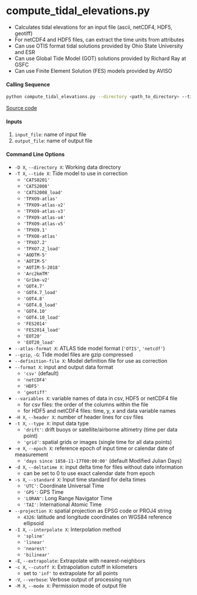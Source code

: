 compute_tidal_elevations.py
===========================

- Calculates tidal elevations for an input file (ascii, netCDF4, HDF5, geotiff)
- For netCDF4 and HDF5 files, can extract the time units from attributes
- Can use OTIS format tidal solutions provided by Ohio State University and ESR
- Can use Global Tide Model (GOT) solutions provided by Richard Ray at GSFC
- Can use Finite Element Solution (FES) models provided by AVISO

#### Calling Sequence
```bash
python compute_tidal_elevations.py --directory <path_to_directory> --tide <model> input_file output_file
```
[Source code](https://github.com/tsutterley/pyTMD/blob/main/scripts/compute_tidal_elevations.py)

#### Inputs
1. `input_file`: name of input file
2. `output_file`: name of output file

#### Command Line Options
- `-D X`, `--directory X`: Working data directory
- `-T X`, `--tide X`: Tide model to use in correction
    * `'CATS0201'`
    * `'CATS2008'`
    * `'CATS2008_load'`
    * `'TPXO9-atlas'`
    * `'TPXO9-atlas-v2'`
    * `'TPXO9-atlas-v3'`
    * `'TPXO9-atlas-v4'`
    * `'TPXO9-atlas-v5'`
    * `'TPXO9.1'`
    * `'TPXO8-atlas'`
    * `'TPXO7.2'`
    * `'TPXO7.2_load'`
    * `'AODTM-5'`
    * `'AOTIM-5'`
    * `'AOTIM-5-2018'`
    * `'Arc2kmTM'`
    * `'Gr1km-v2'`
    * `'GOT4.7'`
    * `'GOT4.7_load'`
    * `'GOT4.8'`
    * `'GOT4.8_load'`
    * `'GOT4.10'`
    * `'GOT4.10_load'`
    * `'FES2014'`
    * `'FES2014_load'`
    * `'EOT20'`
    * `'EOT20_load'`
- `--atlas-format X`: ATLAS tide model format (`'OTIS'`, `'netcdf'`)
- `--gzip`, `-G`: Tide model files are gzip compressed
- `--definition-file X`: Model definition file for use as correction
- `--format X`: input and output data format
    * `'csv'` (default)
    * `'netCDF4'`
    * `'HDF5'`
    * `'geotiff'`
- `--variables X`: variable names of data in csv, HDF5 or netCDF4 file
    * for csv files: the order of the columns within the file
    * for HDF5 and netCDF4 files: time, y, x and data variable names
- `-H X`, `--header X`: number of header lines for csv files
- `-t X`, `--type X`: input data type
    * `'drift'`: drift buoys or satellite/airborne altimetry (time per data point)
    * `'grid'`: spatial grids or images (single time for all data points)
- `-e X`, `--epoch X`: reference epoch of input time or calendar date of measurement
    * `'days since 1858-11-17T00:00:00'` (default Modified Julian Days)
- `-d X`, `--deltatime X`: input delta time for files without date information
    * can be set to 0 to use exact calendar date from epoch
- `-s X`, `--standard X`: Input time standard for delta times
    * `'UTC'`: Coordinate Universal Time
    * `'GPS'`: GPS Time
    * `'LORAN'`: Long Range Navigator Time
    * `'TAI'`: International Atomic Time
- `--projection X`: spatial projection as EPSG code or PROJ4 string
    * `4326`: latitude and longitude coordinates on WGS84 reference ellipsoid
- `-I X`, `--interpolate X`: Interpolation method
    * `'spline'`
    * `'linear'`
    * `'nearest'`
    * `'bilinear'`
- `-E`, `--extrapolate`: Extrapolate with nearest-neighbors
- `-c X`, `--cutoff X`: Extrapolation cutoff in kilometers
    * set to `'inf'` to extrapolate for all points
- `-V`, `--verbose`: Verbose output of processing run
- `-M X`, `--mode X`: Permission mode of output file
